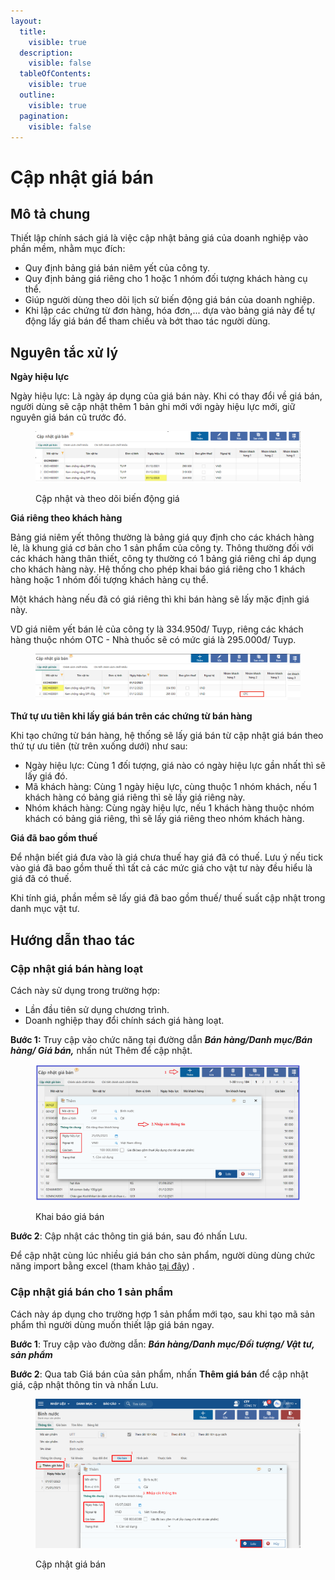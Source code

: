 ```yaml
---
layout:
  title:
    visible: true
  description:
    visible: false
  tableOfContents:
    visible: true
  outline:
    visible: true
  pagination:
    visible: false
---
```


# Cập nhật giá bán

## Mô tả chung

Thiết lập chính sách giá là việc cập nhật bảng giá của doanh nghiệp vào phần mềm, nhằm mục đích:

* Quy định bảng giá bán niêm yết của công ty.
* Quy định bảng giá riêng cho 1 hoặc 1 nhóm đối tượng khách hàng cụ thể.
* Giúp người dùng theo dõi lịch sử biến động giá bán của doanh nghiệp.
* Khi lập các chứng từ đơn hàng, hóa đơn,... dựa vào bảng giá này để tự động lấy giá bán để tham chiếu và bớt thao tác người dùng.

## Nguyên tắc xử lý

**Ngày hiệu lực**

Ngày hiệu lực: Là ngày áp dụng của giá bán này. Khi có thay đổi về giá bán, người dùng sẽ cập nhật thêm 1 bản ghi mới với ngày hiệu lực mới, giữ nguyên giá bán cũ trước đó.&#x20;

<figure><img src="../../.gitbook/assets/TLCSGB.png" alt=""><figcaption><p>Cập nhật và theo dõi biến động giá</p></figcaption></figure>

**Giá riêng theo khách hàng**

Bảng giá niêm yết thông thường là bảng giá quy định cho các khách hàng lẻ, là khung giá cơ bản cho 1 sản phẩm của công ty. Thông thường đối với các khách hàng thân thiết, công ty thường có 1 bảng giá riêng chỉ áp dụng cho khách hàng này. Hệ thống cho phép khai báo giá riêng cho 1 khách hàng hoặc 1 nhóm đối tượng khách hàng cụ thể.&#x20;

Một khách hàng nếu đã có giá riêng thì khi bán hàng sẽ lấy mặc định giá này.

VD giá niêm yết bán lẻ của công ty là 334.950đ/ Tuyp, riêng các khách hàng thuộc nhóm OTC - Nhà thuốc sẽ có mức giá là 295.000đ/ Tuyp.

<figure><img src="../../.gitbook/assets/TLCSGB1.png" alt=""><figcaption></figcaption></figure>

**Thứ tự ưu tiên khi lấy giá bán trên các chứng từ bán hàng**

Khi tạo chứng từ bán hàng, hệ thống sẽ lấy giá bán từ cập nhật giá bán theo thứ tự ưu tiên (từ trên xuống dưới) như sau:

* Ngày hiệu lực: Cùng 1 đối tượng, giá nào có ngày hiệu lực gần nhất thì sẽ lấy giá đó.
* Mã khách hàng: Cùng 1 ngày hiệu lực, cùng thuộc 1 nhóm khách, nếu 1 khách hàng có bảng giá riêng thì sẽ lấy giá riêng này.
* Nhóm khách hàng: Cùng ngày hiệu lực, nếu 1 khách hàng thuộc nhóm khách có bảng giá riêng, thì sẽ lấy giá riêng theo nhóm khách hàng.

**Giá đã bao gồm thuế**

Để nhận biết giá đưa vào là giá chưa thuế hay giá đã có thuế. Lưu ý nếu tick vào giá đã bao gồm thuế thì tất cả các mức giá cho vật tư này đều hiểu là giá đã có thuế.

Khi tính giá, phần mềm sẽ lấy giá đã bao gồm thuế/ thuế suất cập nhật trong danh mục vật tư.

## Hướng dẫn thao tác

### Cập nhật giá bán hàng loạt

Cách này sử dụng trong trường hợp:

* Lần đầu tiên sử dụng chương trình.
* Doanh nghiệp thay đổi chính sách giá hàng loạt.

**Bước 1:** Truy cập vào chức năng tại đường dẫn _**Bán hàng/Danh mục/Bán hàng/ Giá bán,**_ nhấn nút Thêm để cập nhật.

<figure><img src="../../.gitbook/assets/TLCSGB2.png" alt=""><figcaption><p>Khai báo giá bán</p></figcaption></figure>

**Bước 2**: Cập nhật các thông tin giá bán, sau đó nhấn Lưu.

Để cập nhật cùng lúc nhiều giá bán cho sản phẩm, người dùng dùng chức năng import bằng excel (tham khảo [tại đây](http://127.0.0.1:5000/s/rcD7ImF1NXzNzFohN8p5/thao-tac-chuc-nang-tren-he-thong/import-du-lieu-tu-excel-vao-chuong-trinh)) .

### Cập nhật giá bán cho 1 sản phẩm

Cách này áp dụng cho trường hợp 1 sản phẩm mới tạo, sau khi tạo mã sản phẩm thì người dùng muốn thiết lập giá bán ngay.

**Bước 1**: Truy cập vào đường dẫn: _**Bán hàng/Danh mục/Đối tượng/ Vật tư, sản phẩm**_

**Bước 2**: Qua tab Giá bán của sản phẩm, nhấn **Thêm giá bán** để cập nhật giá, cập nhật thông tin và nhấn Lưu.

<figure><img src="../../.gitbook/assets/TLCSGB3.png" alt=""><figcaption><p>Cập nhật giá bán</p></figcaption></figure>

